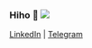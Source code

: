 ### Hiho 👋 <img src="https://vanhanen.workers.dev?tag=github-profile-readme" />

[LinkedIn](https://linkedin.com/in/vanhanenjjv)
| [Telegram](https://t.me/vanhanenjjv)
